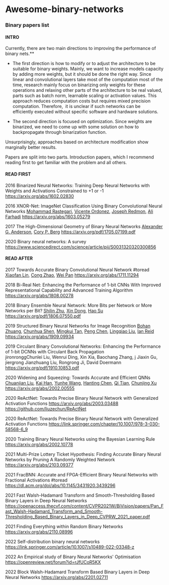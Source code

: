 # Awesome-binary-networks



### Binary papers list


#### INTRO 

Currently, there are two main directions to improving the performance of binary nets.**  
  
- The first direction is how to modify or to adjust the architecture to be suitable for binary weights. Mainly, we want to increase models capacity by adding more weights, but it should be done the right way. Since linear and convolutional layers take most of the computation most of the time, research mainly focus on binarizing only weights for these operations and relaxing other parts of the architecture to be real valued, parts such as batch norm, learnable scaling or activation values. This approach reduces computation costs but requires mixed precision computation. Therefore,  it is unclear if such networks can be efficiently executed without specific software and hardware solutions.  
  
- The second direction is focused on optimization. Since weights are binarized, we need to come up with some solution on how to backpropagate through binarization function.  
  
Unsurprisingly, approaches based on architecture modification show marginally better results.  
  
Papers are split into two parts. Introduction papers, which I recommend reading first to get familiar with the problem and all others.


#### READ FIRST


2016
Binarized Neural Networks: Training Deep Neural Networks with Weights and Activations Constrained to +1 or -1 
https://arxiv.org/abs/1602.02830 


2016
XNOR-Net: ImageNet Classification Using Binary Convolutional Neural Networks
[Mohammad Rastegari](https://arxiv.org/search/cs?searchtype=author&query=Rastegari%2C+M), [Vicente Ordonez](https://arxiv.org/search/cs?searchtype=author&query=Ordonez%2C+V), [Joseph Redmon](https://arxiv.org/search/cs?searchtype=author&query=Redmon%2C+J), [Ali Farhadi](https://arxiv.org/search/cs?searchtype=author&query=Farhadi%2C+A)
https://arxiv.org/abs/1603.05279


2017
The High-Dimensional Geometry of Binary Neural Networks
[Alexander G. Anderson](https://arxiv.org/search/cs?searchtype=author&query=Anderson%2C+A+G), [Cory P. Berg](https://arxiv.org/search/cs?searchtype=author&query=Berg%2C+C+P)
https://arxiv.org/pdf/1705.07199.pdf

2020
Binary neural networks: A survey
https://www.sciencedirect.com/science/article/pii/S0031320320300856


#### READ AFTER

2017
Towards Accurate Binary Convolutional Neural Network #toread
[Xiaofan Lin](https://arxiv.org/search/cs?searchtype=author&query=Lin%2C+X), [Cong Zhao](https://arxiv.org/search/cs?searchtype=author&query=Zhao%2C+C), [Wei Pan](https://arxiv.org/search/cs?searchtype=author&query=Pan%2C+W)
https://arxiv.org/abs/1711.11294


2018
Bi-Real Net: Enhancing the Performance of 1-bit CNNs With Improved Representational Capability and Advanced Training Algorithm
https://arxiv.org/abs/1808.00278

2018
Binary Ensemble Neural Network: More Bits per Network or More Networks per Bit?
[Shilin Zhu](https://arxiv.org/search/cs?searchtype=author&query=Zhu%2C+S), [Xin Dong](https://arxiv.org/search/cs?searchtype=author&query=Dong%2C+X), [Hao Su](https://arxiv.org/search/cs?searchtype=author&query=Su%2C+H)
https://arxiv.org/pdf/1806.07550.pdf

2019
Structured Binary Neural Networks for Image Recognition
[Bohan Zhuang](https://arxiv.org/search/cs?searchtype=author&query=Zhuang%2C+B), [Chunhua Shen](https://arxiv.org/search/cs?searchtype=author&query=Shen%2C+C), [Mingkui Tan](https://arxiv.org/search/cs?searchtype=author&query=Tan%2C+M), [Peng Chen](https://arxiv.org/search/cs?searchtype=author&query=Chen%2C+P), [Lingqiao Liu](https://arxiv.org/search/cs?searchtype=author&query=Liu%2C+L), [Ian Reid](https://arxiv.org/search/cs?searchtype=author&query=Reid%2C+I)
https://arxiv.org/abs/1909.09934

2019
Circulant Binary Convolutional Networks: Enhancing the Performance of 1-bit   DCNNs with Circulant Back Propagation  
jironronggChunlei Liu, Wenrui Ding, Xin Xia, Baochang Zhang, j Jiaxin Gu, jiergrong   Jianzhuang Liu, Rongrong Ji, David Doermann
https://arxiv.org/pdf/1910.10853.pdf

2020
Widening and Squeezing: Towards Accurate and Efficient QNNs
[Chuanjian Liu](https://arxiv.org/search/cs?searchtype=author&query=Liu%2C+C), [Kai Han](https://arxiv.org/search/cs?searchtype=author&query=Han%2C+K), [Yunhe Wang](https://arxiv.org/search/cs?searchtype=author&query=Wang%2C+Y), [Hanting Chen](https://arxiv.org/search/cs?searchtype=author&query=Chen%2C+H), [Qi Tian](https://arxiv.org/search/cs?searchtype=author&query=Tian%2C+Q), [Chunjing Xu](https://arxiv.org/search/cs?searchtype=author&query=Xu%2C+C)
https://arxiv.org/abs/2002.00555

2020
ReActNet: Towards Precise Binary Neural Network with Generalized Activation Functions
https://arxiv.org/abs/2003.03488
https://github.com/liuzechun/ReActNet


2020
ReActNet: Towards Precise Binary Neural Network with Generalized Activation Functions
https://link.springer.com/chapter/10.1007/978-3-030-58568-6_9


2020
Training Binary Neural Networks using the Bayesian Learning Rule
https://arxiv.org/abs/2002.10778


2021
Multi-Prize Lottery Ticket Hypothesis: Finding Accurate Binary Neural Networks by Pruning A Randomly Weighted Network
https://arxiv.org/abs/2103.09377

2021
FracBNN: Accurate and FPGA-Efficient Binary Neural Networks with Fractional Activations #toread
https://dl.acm.org/doi/abs/10.1145/3431920.3439296

2021
Fast Walsh-Hadamard Transform and Smooth-Thresholding Based Binary  Layers in Deep Neural Networks
https://openaccess.thecvf.com/content/CVPR2021W/BiVision/papers/Pan_Fast_Walsh-Hadamard_Transform_and_Smooth-Thresholding_Based_Binary_Layers_in_Deep_CVPRW_2021_paper.pdf


2021
Finding Everything within Random Binary Networks
https://arxiv.org/abs/2110.08996

2022
Self-distribution binary neural networks
https://link.springer.com/article/10.1007/s10489-022-03348-z

2022
An Empirical study of Binary Neural Networks' Optimisation
https://openreview.net/forum?id=rJfUCoR5KX

2022
Block Walsh-Hadamard Transform Based Binary Layers in Deep Neural Networks
https://arxiv.org/abs/2201.02711







